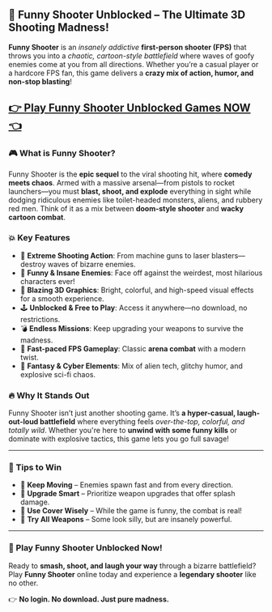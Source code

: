 ## 🔫 Funny Shooter Unblocked – The Ultimate 3D Shooting Madness!

**Funny Shooter** is an *insanely addictive* **first-person shooter (FPS)** that throws you into a *chaotic, cartoon-style battlefield* where waves of goofy enemies come at you from all directions. Whether you’re a casual player or a hardcore FPS fan, this game delivers a **crazy mix of action, humor, and non-stop blasting**!

## <a href="https://1kb.link/CXExf9">👉 Play Funny Shooter Unblocked Games NOW 👈</a>

### 🎮 What is Funny Shooter?

Funny Shooter is the **epic sequel** to the viral shooting hit, where **comedy meets chaos**. Armed with a massive arsenal—from pistols to rocket launchers—you must **blast, shoot, and explode** everything in sight while dodging ridiculous enemies like toilet-headed monsters, aliens, and rubbery red men. Think of it as a mix between **doom-style shooter** and **wacky cartoon combat**.

### 💥 Key Features

* 🔫 **Extreme Shooting Action**: From machine guns to laser blasters—destroy waves of bizarre enemies.
* 🤪 **Funny & Insane Enemies**: Face off against the weirdest, most hilarious characters ever!
* 🚀 **Blazing 3D Graphics**: Bright, colorful, and high-speed visual effects for a smooth experience.
* 🕹️ **Unblocked & Free to Play**: Access it anywhere—no download, no restrictions.
* 💣 **Endless Missions**: Keep upgrading your weapons to survive the madness.
* 🎯 **Fast-paced FPS Gameplay**: Classic **arena combat** with a modern twist.
* 🌌 **Fantasy & Cyber Elements**: Mix of alien tech, glitchy humor, and explosive sci-fi chaos.

### 🔥 Why It Stands Out

Funny Shooter isn’t just another shooting game. It’s **a hyper-casual, laugh-out-loud battlefield** where everything feels *over-the-top, colorful, and totally wild*. Whether you're here to **unwind with some funny kills** or dominate with explosive tactics, this game lets you go full savage!

---

### 🧠 Tips to Win

* 🎯 **Keep Moving** – Enemies spawn fast and from every direction.
* 💸 **Upgrade Smart** – Prioritize weapon upgrades that offer splash damage.
* 🔐 **Use Cover Wisely** – While the game is funny, the combat is real!
* 🧨 **Try All Weapons** – Some look silly, but are insanely powerful.

---

### 🚀 Play Funny Shooter Unblocked Now!

Ready to **smash, shoot, and laugh your way** through a bizarre battlefield? Play **Funny Shooter** online today and experience a **legendary shooter** like no other.

👉 **No login. No download. Just pure madness.**
